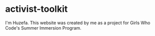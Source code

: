 # activist-toolkit
I'm Huzefa. This website was created by me as a project for Girls Who Code's Summer Immersion Program.
